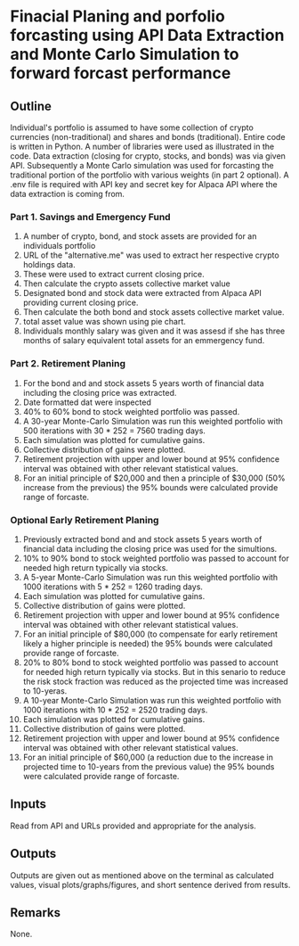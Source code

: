 # Finacial Planing and porfolio forcasting using API Data Extraction and Monte Carlo Simulation to forward forcast performance

## Outline

Individual's portfolio is assumed to have some collection of crypto currencies (non-traditional) and shares and bonds (traditional). Entire code is written in Python. A number of libraries were used as illustrated in the code. Data extraction (closing for crypto, stocks, and bonds) was via given API. Subsequently a Monte Carlo simulation was used for forcasting the traditional portion of the portfolio with various weights (in part 2 optional). A .env file is required with API key and secret key for Alpaca API where the data extraction is coming from.   

### Part 1. Savings and Emergency Fund
  1. A number of crypto, bond, and stock assets are provided for an individuals portfolio 
  2. URL of the "alternative.me" was used to extract her respective crypto holdings data.  
  3. These were used to extract current closing price.
  4. Then calculate the crypto assets collective market value
  5. Designated bond and stock data were extracted from Alpaca API providing current closing price. 
  6. Then calculate the both bond and stock assets collective market value.
  7. total asset value was shown using pie chart.
  8. Individuals monthly salary was given and it was assesd if she has three months of salary equivalent total assets for an emmergency fund.

### Part 2. Retirement Planing

  1. For the bond and and stock assets 5 years worth of financial data including the closing price was extracted. 
  2. Date formatted dat were inspected 
  3. 40% to 60% bond to stock weighted portfolio was passed. 
  4. A 30-year Monte-Carlo Simulation was run this weighted portfolio with 500 iterations with 30 * 252 = 7560 trading days.  
  5. Each simulation was plotted for cumulative gains.
  6. Collective distribution of gains were plotted.
  7. Retirement projection with upper and lower bound at 95% confidence interval was obtained with other relevant statistical values.
  8. For an initial principle of $20,000 and then a principle of $30,000 (50% increase from the previous) the 95% bounds were calculated provide range of forcaste. 

### Optional Early Retirement Planing

  1. Previously extracted bond and and stock assets 5 years worth of financial data including the closing price was used for the simultions. 
  2. 10% to 90% bond to stock weighted portfolio was passed to account for needed high return typically via stocks.  
  3. A 5-year Monte-Carlo Simulation was run this weighted portfolio with 1000 iterations with 5 * 252 = 1260 trading days.  
  4. Each simulation was plotted for cumulative gains.
  5. Collective distribution of gains were plotted.
  6. Retirement projection with upper and lower bound at 95% confidence interval was obtained with other relevant statistical values.
  7. For an initial principle of $80,000 (to compensate for early retirement likely a higher principle is needed) the 95% bounds were calculated provide range of forcaste.
  8. 20% to 80% bond to stock weighted portfolio was passed to account for needed high return typically via stocks. But in this senario to reduce the risk stock fraction was    reduced as the projected time was increased to 10-yeras.  
  9. A 10-year Monte-Carlo Simulation was run this weighted portfolio with 1000 iterations with 10 * 252 = 2520 trading days.  
  10. Each simulation was plotted for cumulative gains.
  11. Collective distribution of gains were plotted.
  12. Retirement projection with upper and lower bound at 95% confidence interval was obtained with other relevant statistical values.
  13. For an initial principle of $60,000 (a reduction due to the increase in projected time to 10-years from the previous value) the 95% bounds were calculated provide range of forcaste.

## Inputs
Read from API and URLs provided and appropriate for the analysis. 

## Outputs
Outputs are given out as mentioned above on the terminal as calculated values, visual plots/graphs/figures, and short sentence derived from results. 

## Remarks
None.
